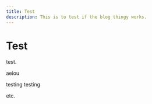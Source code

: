 ```yaml
---
title: Test
description: This is to test if the blog thingy works.
---
```


# Test

test.

aeiou

testing testing

etc.